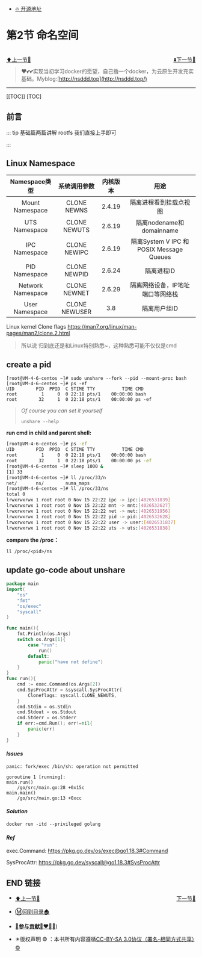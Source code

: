 + [🔥 开源地址](https://github.com/3293172751/awesome-cloud-native)

# 第2节 命名空间

<br>
<div><a href = '1.md' style='float:left'>⬆️上一节🔗  </a><a href = '3.md' style='float: right'>  ⬇️下一节🔗</a></div>
<br>

> ❤️💕💕实现当初学习docker的愿望，自己撸一个docker，为云原生开发充实基础。Myblog:[http://nsddd.top](http://nsddd.top/)

---
[[TOC]]
[TOC]

## 前言

::: tip 
基础篇两篇讲解 rootfs 我们直接上手即可

:::

## Linux Namespace

|   Namespace类型   | 系统调用参数  | 内核版本 |                   用途                   |
| :---------------: | :-----------: | :------: | :--------------------------------------: |
|  Mount Namespace  |  CLONE NEWNS  |  2.4.19  |          隔离进程看到挂载点视图          |
|   UTS Namespace   | CLONE NEWUTS  |  2.6.19  |         隔离nodename和domainname         |
|   IPC Namespace   | CLONE NEWIPC  |  2.6.19  | 隔离System V IPC 和 POSIX Message Queues |
|   PID Namespace   | CLONE NEWPID  |  2.6.24  |                隔离进程ID                |
| Network Namespace | CLONE NEWNET  |  2.6.29  |     隔离网络设备，IP地址端口等网络栈     |
|  User Namespace   | CLONE NEWUSER |   3.8    |               隔离用户组ID               |

Linux kernel Clone flags https://man7.org/linux/man-pages/man2/clone.2.html

> 所以说 归到底还是和Linux特别熟悉~，这种熟悉可能不仅仅是cmd



## create a  pid 

```
[root@VM-4-6-centos ~]# sudo unshare --fork --pid --mount-proc bash
[root@VM-4-6-centos ~]# ps -ef
UID        PID  PPID  C STIME TTY          TIME CMD
root         1     0  0 22:18 pts/1    00:00:00 bash
root        32     1  0 22:18 pts/1    00:00:00 ps -ef
```

> *Of course you can set it yourself*
>
> ```
> unshare --help
> ```



**run cmd in child and parent shell:**

```bash
[root@VM-4-6-centos ~]# ps -ef
UID        PID  PPID  C STIME TTY          TIME CMD
root         1     0  0 22:18 pts/1    00:00:00 bash
root        32     1  0 22:18 pts/1    00:00:00 ps -ef
[root@VM-4-6-centos ~]# sleep 1000 &
[1] 33
[root@VM-4-6-centos ~]# ll /proc/33/n
net/       ns/        numa_maps  
[root@VM-4-6-centos ~]# ll /proc/33/ns
total 0
lrwxrwxrwx 1 root root 0 Nov 15 22:22 ipc -> ipc:[4026531839]
lrwxrwxrwx 1 root root 0 Nov 15 22:22 mnt -> mnt:[4026532627]
lrwxrwxrwx 1 root root 0 Nov 15 22:22 net -> net:[4026531956]
lrwxrwxrwx 1 root root 0 Nov 15 22:22 pid -> pid:[4026532628]
lrwxrwxrwx 1 root root 0 Nov 15 22:22 user -> user:[4026531837]
lrwxrwxrwx 1 root root 0 Nov 15 22:22 uts -> uts:[4026531838]
```



**compare the /proc：**

```
ll /proc/<pid>/ns
```



## update go-code about unshare

```go
package main
import(
	"os"
	"fmt"
	"os/exec"
	"syscall"
)

func main(){
	fmt.Println(os.Args)
	switch os.Args[1]{
		case "run":
			run()
		default:
			panic("have not define")
	}
}
func run(){
	cmd := exec.Command(os.Args[2])
	cmd.SysProcAttr = &syscall.SysProcAttr{
		Cloneflags: syscall.CLONE_NEWUTS,
	}
	cmd.Stdin = os.Stdin
	cmd.Stdout = os.Stdout
	cmd.Stderr = os.Stderr
	if err:=cmd.Run(); err!=nil{
		panic(err)
	}
}
```

#### _Issues_

```
panic: fork/exec /bin/sh: operation not permitted

goroutine 1 [running]:
main.run()
	/go/src/main.go:28 +0x15c
main.main() 
	/go/src/main.go:13 +0xcc
```

#### _Solution_

```
docker run -itd --privileged golang
```

#### _Ref_

exec.Command: https://pkg.go.dev/os/exec@go1.18.3#Command

SysProcAttr: https://pkg.go.dev/syscall@go1.18.3#SysProcAttr





## END 链接

<ul><li><div><a href = '1.md' style='float:left'>⬆️上一节🔗  </a><a href = '3.md' style='float: right'>  ️下一节🔗</a></div></li></ul>

+ [Ⓜ️回到目录🏠](../README.md)

+ [**🫵参与贡献💞❤️‍🔥💖**](https://nsddd.top/archives/contributors))

+ ✴️版权声明 &copy; ：本书所有内容遵循[CC-BY-SA 3.0协议（署名-相同方式共享）&copy;](http://zh.wikipedia.org/wiki/Wikipedia:CC-by-sa-3.0协议文本) 

